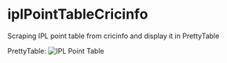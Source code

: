 # iplPointTableCricinfo
Scraping IPL point table from cricinfo and display it in PrettyTable

PrettyTable:
![IPL Point Table](https://snag.gy/z5wj3k.jpg)



